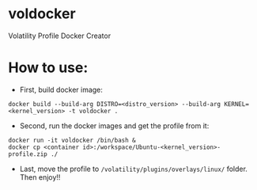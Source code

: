 # voldocker
Volatility Profile Docker Creator

# **How to use**:
+ First, build docker image:

```
docker build --build-arg DISTRO=<distro_version> --build-arg KERNEL=<kernel_version> -t voldocker .
```

+ Second, run the docker images and get the profile from it:

```
docker run -it voldocker /bin/bash &
docker cp <container id>:/workspace/Ubuntu-<kernel_version>-profile.zip ./
```

+ Last, move the profile to `/volatility/plugins/overlays/linux/` folder. Then enjoy!!